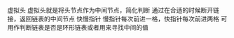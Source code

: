 虚拟头
  虚拟头就是将头节点作为中间节点，简化判断
  通过在合适的时候断开链接，返回链表的中间节点
快慢指针
  慢指针每次前进一格，快指针每次前进两格
  可用作判断链表是否是环形链表或者用来寻找中间的值

